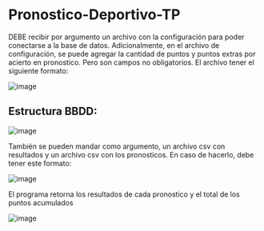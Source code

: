 # Pronostico-Deportivo-TP

 DEBE recibir por argumento un archivo con la configuración para poder conectarse a la base de datos.
 Adicionalmente, en el archivo de configuración, se puede agregar la cantidad de puntos y puntos extras por acierto en pronostico. Pero son campos no obligatorios.
 El archivo tener el siguiente formato:

![image](https://user-images.githubusercontent.com/80794759/233818640-3fa21f2e-adc6-4ecf-b09f-e5d94103617e.png)

## Estructura BBDD: 
![image](https://user-images.githubusercontent.com/80794759/233818742-dbbb1e96-e160-4b76-974e-92e591a1a3df.png)

También se pueden mandar como argumento, un archivo csv con resultados y un archivo csv con los pronosticos. En caso de hacerlo, debe tener este formato:

![image](https://user-images.githubusercontent.com/80794759/233818837-ea8ab83c-16bd-4e36-8bdb-f51fe66355ad.png)

El programa retorna los resultados de cada pronostico y el total de los puntos acumulados


![image](https://user-images.githubusercontent.com/80794759/233818952-3e31a4c9-4ebb-4288-85b5-b976643e305e.png)
